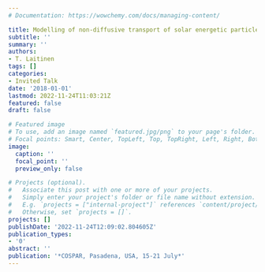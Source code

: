 ```yaml
---
# Documentation: https://wowchemy.com/docs/managing-content/

title: Modelling of non-diffusive transport of solar energetic particles
subtitle: ''
summary: ''
authors:
- T. Laitinen
tags: []
categories:
- Invited Talk
date: '2018-01-01'
lastmod: 2022-11-24T11:03:21Z
featured: false
draft: false

# Featured image
# To use, add an image named `featured.jpg/png` to your page's folder.
# Focal points: Smart, Center, TopLeft, Top, TopRight, Left, Right, BottomLeft, Bottom, BottomRight.
image:
  caption: ''
  focal_point: ''
  preview_only: false

# Projects (optional).
#   Associate this post with one or more of your projects.
#   Simply enter your project's folder or file name without extension.
#   E.g. `projects = ["internal-project"]` references `content/project/deep-learning/index.md`.
#   Otherwise, set `projects = []`.
projects: []
publishDate: '2022-11-24T12:09:02.804605Z'
publication_types:
- '0'
abstract: ''
publication: '*COSPAR, Pasadena, USA, 15-21 July*'
---
```

